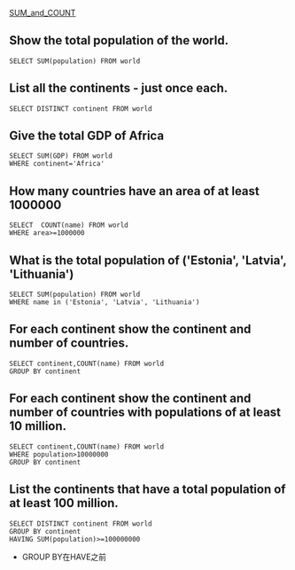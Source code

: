 [SUM_and_COUNT](https://sqlzoo.net/wiki/SUM_and_COUNT)

## Show the total population of the world.

    SELECT SUM(population) FROM world

## List all the continents - just once each.

    SELECT DISTINCT continent FROM world
    
## Give the total GDP of Africa

    SELECT SUM(GDP) FROM world
    WHERE continent='Africa'
    
## How many countries have an area of at least 1000000    

    SELECT  COUNT(name) FROM world
    WHERE area>=1000000
    
## What is the total population of ('Estonia', 'Latvia', 'Lithuania')

    SELECT SUM(population) FROM world
    WHERE name in ('Estonia', 'Latvia', 'Lithuania')
    
## For each continent show the continent and number of countries.

    SELECT continent,COUNT(name) FROM world
    GROUP BY continent
    
## For each continent show the continent and number of countries with populations of at least 10 million.

    SELECT continent,COUNT(name) FROM world
    WHERE population>10000000
    GROUP BY continent
    
## List the continents that have a total population of at least 100 million.

    SELECT DISTINCT continent FROM world
    GROUP BY continent
    HAVING SUM(population)>=100000000

* GROUP BY在HAVE之前
